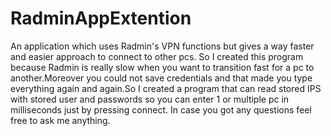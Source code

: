 # RadminAppExtention
An application which uses Radmin's VPN functions but gives a way faster and easier approach to connect to other pcs.
So I created this program because Radmin is really slow when you want to transition fast for a pc to another.Moreover you could not save credentials and that made you type everything again and again.So I created a program that can read stored IPS with stored user and passwords so you can enter 1 or multiple pc in milliseconds just by pressing connect.
In case you got any questions feel free to ask me anything.
